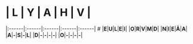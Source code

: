 # | **L** | **Y** | **A** | **H** | **V** |
|:------|:------|:------|:------|:------| #
|**E**|**U**|**L**|**E**|**I**|
|**O**|**R**|**V**|**M**|**D**|
|**N**|**I**|**E**|**Ã**|**A**|
|**A**|**-**|**S**|**-**|**L**|
|**D**|**-**|**-**|**-**|**-**|
|**O**|**-**|**-**|**-**|**-**|